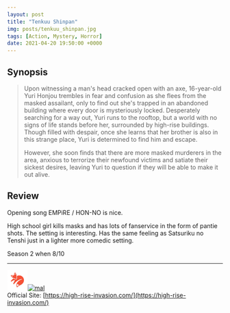 ```yaml
---
layout: post
title: "Tenkuu Shinpan"
img: posts/tenkuu_shinpan.jpg 
tags: [Action, Mystery, Horror]
date: 2021-04-20 19:50:00 +0000
---
```


## Synopsis
>Upon witnessing a man's head cracked open with an axe, 16-year-old Yuri Honjou trembles in fear and confusion as she flees from the masked assailant, only to find out she's trapped in an abandoned building where every door is mysteriously locked. Desperately searching for a way out, Yuri runs to the rooftop, but a world with no signs of life stands before her, surrounded by high-rise buildings. Though filled with despair, once she learns that her brother is also in this strange place, Yuri is determined to find him and escape.
>
>However, she soon finds that there are more masked murderers in the area, anxious to terrorize their newfound victims and satiate their sickest desires, leaving Yuri to question if they will be able to make it out alive.

## Review
Opening song EMPiRE / HON-NO is nice.

High school girl kills masks and has lots of fanservice in the form of pantie shots. The setting is interesting. Has the same feeling as Satsuriku no Tenshi just in a lighter more comedic setting.
   
Season 2 when 8/10

---

[![kitsu](..\assets\img\kitsu.png)](https://kitsu.io/anime/tenkuu-shinpan)[![mal](..\assets\img\mal.ico)](https://myanimelist.net/anime/43690/Tenkuu_Shinpan)  
Official Site: [https://high-rise-invasion.com/](https://high-rise-invasion.com/)  